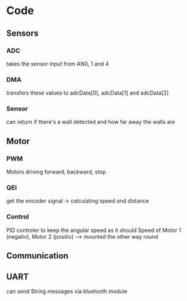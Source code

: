 # Code

## Sensors

### ADC

takes the sensor input from AN0, 1 and 4 

### DMA

transfers these values to adcData[0], adcData[1] and adcData[2]

### Sensor

can return if there's a wall detected and how far away the walls are


## Motor

### PWM

Motors driving forward, backward, stop

### QEI

get the encoder signal -> calculating speed and distance

### Control

PID controler to keep the angular speed as it should
Speed of Motor 1 (negativ), Motor 2 (positiv) --> mounted the other way round


## Communication

## UART

can send String messages via bluetooth module
